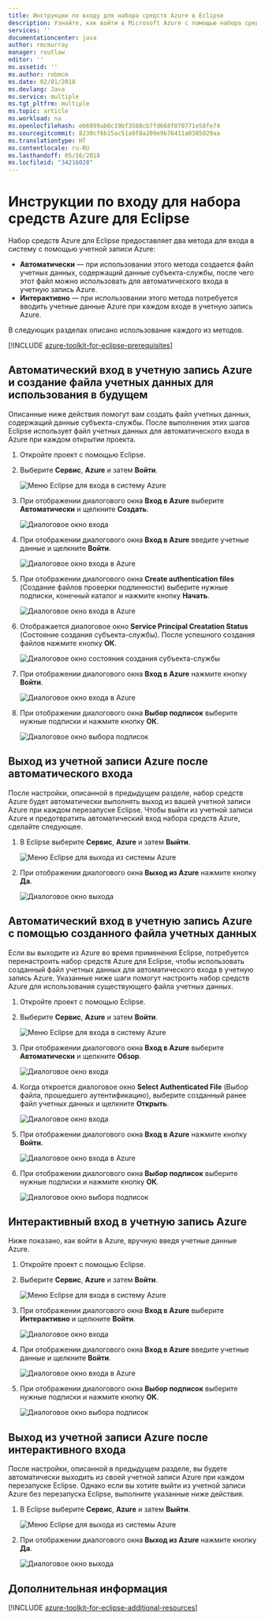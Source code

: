 ```yaml
---
title: Инструкции по входу для набора средств Azure в Eclipse
description: Узнайте, как войти в Microsoft Azure с помощью набора средств Azure для Eclipse.
services: ''
documentationcenter: java
author: rmcmurray
manager: routlaw
editor: ''
ms.assetid: ''
ms.author: robmcm
ms.date: 02/01/2018
ms.devlang: Java
ms.service: multiple
ms.tgt_pltfrm: multiple
ms.topic: article
ms.workload: na
ms.openlocfilehash: eb6099ab0c19bf3588cb7fd668f070771e58fe74
ms.sourcegitcommit: 8230cf6b15ac51a9f8a209e9b76411a0385029aa
ms.translationtype: HT
ms.contentlocale: ru-RU
ms.lasthandoff: 05/16/2018
ms.locfileid: "34216028"
---
```

# <a name="azure-sign-in-instructions-for-the-azure-toolkit-for-eclipse"></a>Инструкции по входу для набора средств Azure для Eclipse

Набор средств Azure для Eclipse предоставляет два метода для входа в систему с помощью учетной записи Azure:

  * **Автоматически** — при использовании этого метода создается файл учетных данных, содержащий данные субъекта-службы, после чего этот файл можно использовать для автоматического входа в учетную запись Azure.
  * **Интерактивно** — при использовании этого метода потребуется вводить учетные данные Azure при каждом входе в учетную запись Azure.

В следующих разделах описано использование каждого из методов.

[!INCLUDE [azure-toolkit-for-eclipse-prerequisites](../includes/azure-toolkit-for-eclipse-prerequisites.md)]

## <a name="signing-into-your-azure-account-automatically-and-creating-a-credentials-file-to-use-in-the-future"></a>Автоматический вход в учетную запись Azure и создание файла учетных данных для использования в будущем

Описанные ниже действия помогут вам создать файл учетных данных, содержащий данные субъекта-службы. После выполнения этих шагов Eclipse использует файл учетных данных для автоматического входа в Azure при каждом открытии проекта.

1. Откройте проект с помощью Eclipse.

1. Выберите **Сервис**, **Azure** и затем **Войти**.

   ![Меню Eclipse для входа в систему Azure][A01]

1. При отображении диалогового окна **Вход в Azure** выберите **Автоматически** и щелкните **Создать**.

   ![Диалоговое окно входа][A02]

1. При отображении диалогового окна **Вход в Azure** введите учетные данные и щелкните **Войти**.

   ![Диалоговое окно входа в Azure][A03]

1. При отображении диалогового окна **Create authentication files** (Создание файлов проверки подлинности) выберите нужные подписки, конечный каталог и нажмите кнопку **Начать**.

   ![Диалоговое окно входа в Azure][A04]

1. Отображается диалоговое окно **Service Principal Creatation Status** (Состояние создания субъекта-службы). После успешного создания файлов нажмите кнопку **ОК**.

   ![Диалоговое окно состояния создания субъекта-службы][A05]

1. При отображении диалогового окна **Вход в Azure** нажмите кнопку **Войти**.

   ![Диалоговое окно входа в Azure][A06]

1. При отображении диалогового окна **Выбор подписок** выберите нужные подписки и нажмите кнопку **ОК**.

   ![Диалоговое окно выбора подписок][A07]

## <a name="signing-out-of-your-azure-account-when-you-signed-in-automatically"></a>Выход из учетной записи Azure после автоматического входа

После настройки, описанной в предыдущем разделе, набор средств Azure будет автоматически выполнять выход из вашей учетной записи Azure при каждом перезапуске Eclipse. Чтобы выйти из учетной записи Azure и предотвратить автоматический вход набора средств Azure, сделайте следующее.

1. В Eclipse выберите **Сервис**, **Azure** и затем **Выйти**.

   ![Меню Eclipse для выхода из системы Azure][L01]

1. При отображении диалогового окна **Выход из Azure** нажмите кнопку **Да**.

   ![Диалоговое окно выхода][L03]

## <a name="signing-into-your-azure-account-automatically-using-a-credentials-file-which-you-have-already-created"></a>Автоматический вход в учетную запись Azure с помощью созданного файла учетных данных

Если вы выходите из Azure во время применения Eclipse, потребуется перенастроить набор средств Azure для Eclipse, чтобы использовать созданный файл учетных данных для автоматического входа в учетную запись Azure. Указанные ниже шаги помогут настроить набор средств Azure для использования существующего файла учетных данных.

1. Откройте проект с помощью Eclipse.

1. Выберите **Сервис**, **Azure** и затем **Войти**.

   ![Меню Eclipse для входа в систему Azure][A01]

1. При отображении диалогового окна **Вход в Azure** выберите **Автоматически** и щелкните **Обзор**.

   ![Диалоговое окно входа][A02]

1. Когда откроется диалоговое окно **Select Authenticated File** (Выбор файла, прошедшего аутентификацию), выберите созданный ранее файл учетных данных и щелкните **Открыть**.

   ![Диалоговое окно входа][A08]

1. При отображении диалогового окна **Вход в Azure** нажмите кнопку **Войти**.

   ![Диалоговое окно входа в Azure][A06]

1. При отображении диалогового окна **Выбор подписок** выберите нужные подписки и нажмите кнопку **ОК**.

   ![Диалоговое окно выбора подписок][A07]

## <a name="signing-into-your-azure-account-interactively"></a>Интерактивный вход в учетную запись Azure

Ниже показано, как войти в Azure, вручную введя учетные данные Azure.

1. Откройте проект с помощью Eclipse.

1. Выберите **Сервис**, **Azure** и затем **Войти**.

   ![Меню Eclipse для входа в систему Azure][I01]

1. При отображении диалогового окна **Вход в Azure** выберите **Интерактивно** и щелкните **Войти**.

   ![Диалоговое окно входа][I02]

1. При отображении диалогового окна **Вход в Azure** введите учетные данные и щелкните **Войти**.

   ![Диалоговое окно входа в Azure][I03]

1. При отображении диалогового окна **Выбор подписок** выберите нужные подписки и нажмите кнопку **ОК**.

   ![Диалоговое окно выбора подписок][I04]

## <a name="signing-out-of-your-azure-account-when-you-signed-in-interactively"></a>Выход из учетной записи Azure после интерактивного входа

После настройки, описанной в предыдущем разделе, вы будете автоматически выходить из своей учетной записи Azure при каждом перезапуске Eclipse. Однако если вы хотите выйти из учетной записи Azure без перезапуска Eclipse, выполните указанные ниже действия.

1. В Eclipse выберите **Сервис**, **Azure** и затем **Выйти**.

   ![Меню Eclipse для выхода из системы Azure][L01]

1. При отображении диалогового окна **Выход из Azure** нажмите кнопку **Да**.

   ![Диалоговое окно выхода][L02]

## <a name="next-steps"></a>Дополнительная информация

[!INCLUDE [azure-toolkit-for-eclipse-additional-resources](../includes/azure-toolkit-for-eclipse-additional-resources.md)]

<!-- URL List -->


<!-- IMG List -->

[I01]: media/azure-toolkit-for-eclipse-sign-in-instructions/I01.png
[I02]: media/azure-toolkit-for-eclipse-sign-in-instructions/I02.png
[I03]: media/azure-toolkit-for-eclipse-sign-in-instructions/I03.png
[I04]: media/azure-toolkit-for-eclipse-sign-in-instructions/I04.png

[A01]: media/azure-toolkit-for-eclipse-sign-in-instructions/A01.png
[A02]: media/azure-toolkit-for-eclipse-sign-in-instructions/A02.png
[A03]: media/azure-toolkit-for-eclipse-sign-in-instructions/A03.png
[A04]: media/azure-toolkit-for-eclipse-sign-in-instructions/A04.png
[A05]: media/azure-toolkit-for-eclipse-sign-in-instructions/A05.png
[A06]: media/azure-toolkit-for-eclipse-sign-in-instructions/A06.png
[A07]: media/azure-toolkit-for-eclipse-sign-in-instructions/A07.png
[A08]: media/azure-toolkit-for-eclipse-sign-in-instructions/A08.png

[L01]: media/azure-toolkit-for-eclipse-sign-in-instructions/L01.png
[L02]: media/azure-toolkit-for-eclipse-sign-in-instructions/L02.png
[L03]: media/azure-toolkit-for-eclipse-sign-in-instructions/L03.png

